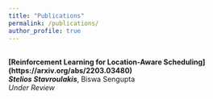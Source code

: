 ```yaml
---
title: "Publications"
permalink: /publications/
author_profile: true
---
```

<br>
<b>[Reinforcement Learning for Location-Aware Scheduling](https://arxiv.org/abs/2203.03480)</b> <br>
<i><b>Stelios Stavroulakis</b></i>, Biswa Sengupta<br>
<i>Under Review</i>
<br>
